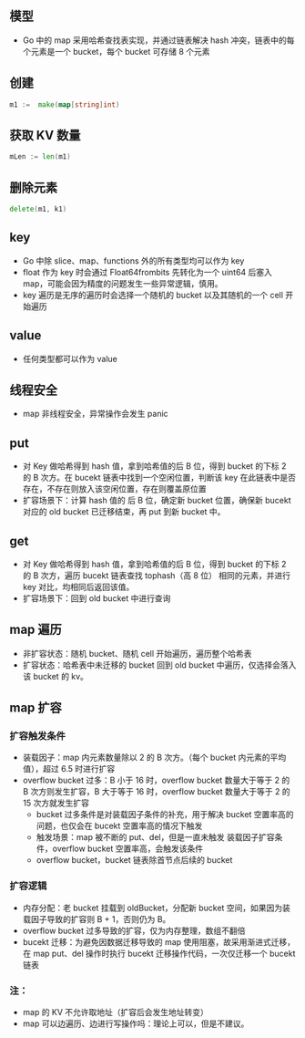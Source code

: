 ## 模型
- Go 中的 map 采用哈希查找表实现，并通过链表解决 hash 冲突，链表中的每个元素是一个 bucket，每个 bucket 可存储 8 个元素

## 创建
```go
m1 :=  make(map[string]int)
```

## 获取 KV 数量
```go
mLen := len(m1)
```

## 删除元素
```go
delete(m1, k1)
```

## key
- Go 中除 slice、map、functions 外的所有类型均可以作为 key
- float 作为 key 时会通过 Float64frombits 先转化为一个 uint64 后塞入 map，可能会因为精度的问题发生一些异常逻辑，慎用。
- key 遍历是无序的遍历时会选择一个随机的 bucket 以及其随机的一个 cell 开始遍历

## value
- 任何类型都可以作为 value

## 线程安全
- map 非线程安全，异常操作会发生 panic

## put
- 对 Key 做哈希得到 hash 值，拿到哈希值的后 B 位，得到 bucket 的下标 2 的 B 次方。在 bucekt 链表中找到一个空闲位置，判断该 key 在此链表中是否存在，不存在则放入该空闲位置，存在则覆盖原位置
- 扩容场景下：计算 hash 值的 后 B 位，确定新 bucket 位置，确保新 bucekt 对应的 old bucket 已迁移结束，再 put 到新 bucket 中。

## get
- 对 Key 做哈希得到 hash 值，拿到哈希值的后 B 位，得到 bucket 的下标 2 的 B 次方，遍历 bucekt 链表查找 tophash（高 8 位） 相同的元素，并进行 key 对比，均相同后返回该值。
- 扩容场景下：回到 old bucket 中进行查询

## map 遍历
- 非扩容状态：随机 bucket、随机 cell 开始遍历，遍历整个哈希表
- 扩容状态：哈希表中未迁移的 bucket 回到 old bucket 中遍历，仅选择会落入该 bucket 的 kv。

## map 扩容
### 扩容触发条件
- 装载因子：map 内元素数量除以 2 的 B 次方。（每个 bucket 内元素的平均值），超过 6.5 时进行扩容
- overflow bucket 过多：B 小于 16 时，overflow bucket 数量大于等于 2 的 B 次方则发生扩容，B 大于等于 16 时，overflow bucket 数量大于等于 2 的 15 次方就发生扩容
    - bucket 过多条件是对装载因子条件的补充，用于解决 bucket 空置率高的问题，也仅会在 bucekt 空置率高的情况下触发
    - 触发场景：map 被不断的 put、del，但是一直未触发 装载因子扩容条件，overflow bucket 空置率高，会触发该条件
    - overflow bucket，bucket 链表除首节点后续的 bucket
### 扩容逻辑
- 内存分配：老 bucket 挂载到 oldBucket，分配新 bucket 空间，如果因为装载因子导致的扩容则 B + 1，否则仍为 B。
- overflow bucket 过多导致的扩容，仅为内存整理，数组不翻倍
- bucekt 迁移：为避免因数据迁移导致的 map 使用阻塞，故采用渐进式迁移，在 map put、del 操作时执行 bucekt 迁移操作代码，一次仅迁移一个 bucekt 链表
### 注：
- map 的 KV 不允许取地址（扩容后会发生地址转变）
- map 可以边遍历、边进行写操作吗：理论上可以，但是不建议。